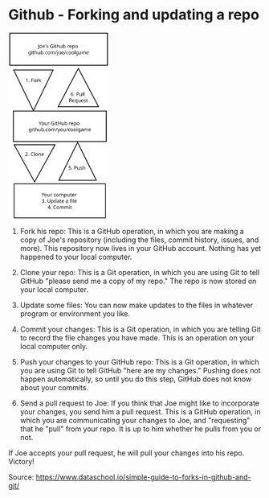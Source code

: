 # Github - Forking and updating a repo


<img src="Linxi_diagram.svg" alt="drawing" width="200"/>

1.    Fork his repo: This is a GitHub operation, in which you are making a copy of Joe's repository (including the files, commit history, issues, and more). This repository now lives in your GitHub account. Nothing has yet happened to your local computer.

2.    Clone your repo: This is a Git operation, in which you are using Git to tell GitHub "please send me a copy of my repo." The repo is now stored on your local computer.

3.    Update some files: You can now make updates to the files in whatever program or environment you like.

4.    Commit your changes: This is a Git operation, in which you are telling Git to record the file changes you have made. This is an operation on your local computer only.

5.    Push your changes to your GitHub repo: This is a Git operation, in which you are using Git to tell GitHub "here are my changes." Pushing does not happen automatically, so until you do this step, GitHub does not know about your commits.

6.    Send a pull request to Joe: If you think that Joe might like to incorporate your changes, you send him a pull request. This is a GitHub operation, in which you are communicating your changes to Joe, and "requesting" that he "pull" from your repo. It is up to him whether he pulls from you or not.

If Joe accepts your pull request, he will pull your changes into his repo. Victory!

Source: https://www.dataschool.io/simple-guide-to-forks-in-github-and-git/ 